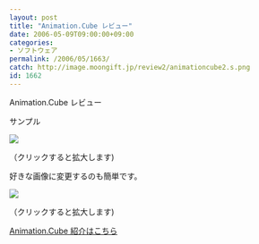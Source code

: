 ```yaml
---
layout: post
title: "Animation.Cube レビュー"
date: 2006-05-09T09:00:00+09:00
categories:
- ソフトウェア
permalink: /2006/05/1663/
catch: http://image.moongift.jp/review2/animationcube2.s.png
id: 1662
---
```

Animation.Cube レビュー  
<!--more-->

サンプル

  

[![](http://image.moongift.jp/review2/animationcube1.s.png)](http://image.moongift.jp/review2/animationcube1.png)  
  
（クリックすると拡大します)

  

好きな画像に変更するのも簡単です。

  

[![](http://image.moongift.jp/review2/animationcube2.s.png)](http://image.moongift.jp/review2/animationcube2.png)  
  
（クリックすると拡大します)

  

[Animation.Cube 紹介はこちら](http://oss.moongift.jp/intro/i-1660.html)

